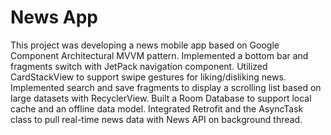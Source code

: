 # News App
This project was developing a news mobile app based on Google Component Architectural MVVM pattern.
Implemented a bottom bar and fragments switch with JetPack navigation component.
Utilized CardStackView to support swipe gestures for liking/disliking news.
Implemented search and save fragments to display a scrolling list based on large datasets with RecyclerView.
Built a Room Database to support local cache and an offline data model.
Integrated Retrofit and the AsyncTask class to pull real-time news data with News API on background thread.
